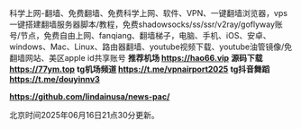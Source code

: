 科学上网-翻墙、免费翻墙、免费科学上网、软件、VPN、一键翻墙浏览器，vps一键搭建翻墙服务器脚本/教程，免费shadowsocks/ss/ssr/v2ray/goflyway账号/节点，免费自由上网、fanqiang、翻墙梯子，电脑、手机、iOS、安卓、windows、Mac、Linux、路由器翻墙、youtube视频下载、youtube油管镜像/免翻墙网站、美区apple id共享账号
**推荐机场 https://hao66.vip**
**源码下载 https://77ym.top**
**tg机场频道 https://t.me/vpnairport2025**
**tg抖音舞蹈 https://t.me/douyinnv3**

**https://github.com/lindainusa/news-pac/**

北京时间2025年06月16日21点30分更新。
